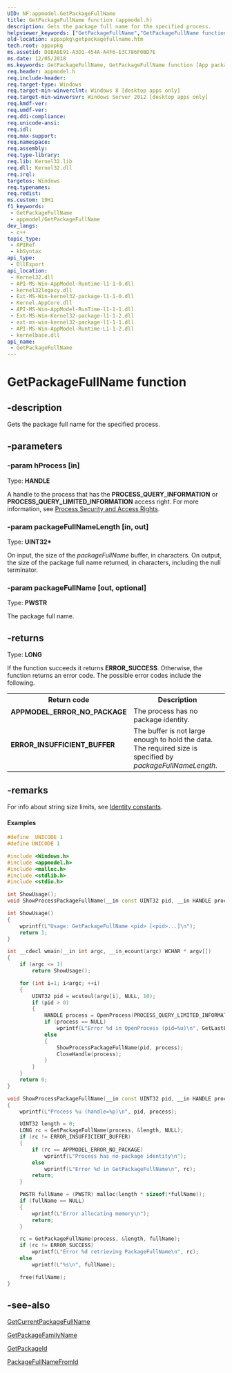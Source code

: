 ```yaml
---
UID: NF:appmodel.GetPackageFullName
title: GetPackageFullName function (appmodel.h)
description: Gets the package full name for the specified process.
helpviewer_keywords: ["GetPackageFullName","GetPackageFullName function [App packaging and management]","appmodel/GetPackageFullName","appxpkg.getpackagefullname"]
old-location: appxpkg\getpackagefullname.htm
tech.root: appxpkg
ms.assetid: D1BA8E91-A3D1-454A-A4F6-E3C786F0BD7E
ms.date: 12/05/2018
ms.keywords: GetPackageFullName, GetPackageFullName function [App packaging and management], appmodel/GetPackageFullName, appxpkg.getpackagefullname
req.header: appmodel.h
req.include-header: 
req.target-type: Windows
req.target-min-winverclnt: Windows 8 [desktop apps only]
req.target-min-winversvr: Windows Server 2012 [desktop apps only]
req.kmdf-ver: 
req.umdf-ver: 
req.ddi-compliance: 
req.unicode-ansi: 
req.idl: 
req.max-support: 
req.namespace: 
req.assembly: 
req.type-library: 
req.lib: Kernel32.lib
req.dll: Kernel32.dll
req.irql: 
targetos: Windows
req.typenames: 
req.redist: 
ms.custom: 19H1
f1_keywords:
 - GetPackageFullName
 - appmodel/GetPackageFullName
dev_langs:
 - c++
topic_type:
 - APIRef
 - kbSyntax
api_type:
 - DllExport
api_location:
 - Kernel32.dll
 - API-MS-Win-AppModel-Runtime-l1-1-0.dll
 - kernel32legacy.dll
 - Ext-MS-Win-kernel32-package-l1-1-0.dll
 - Kernel.AppCore.dll
 - API-MS-Win-AppModel-RunTime-l1-1-1.dll
 - Ext-MS-Win-Kernel32-package-l1-1-2.dll
 - ext-ms-win-kernel32-package-l1-1-1.dll
 - API-MS-Win-AppModel-Runtime-L1-1-2.dll
 - kernelbase.dll
api_name:
 - GetPackageFullName
---
```


# GetPackageFullName function


## -description

Gets the package full name for the specified process.

## -parameters

### -param hProcess [in]

Type: <b>HANDLE</b>

A handle to the process that has the <b>PROCESS_QUERY_INFORMATION</b> or <b>PROCESS_QUERY_LIMITED_INFORMATION</b> access right. For more information, see <a href="/windows/desktop/ProcThread/process-security-and-access-rights">Process Security and Access Rights</a>.

### -param packageFullNameLength [in, out]

Type: <b>UINT32*</b>

On input, the size of the <i>packageFullName</i> buffer, in characters. On output, the size of the package full name returned, in characters, including the null terminator.

### -param packageFullName [out, optional]

Type: <b>PWSTR</b>

The package full name.

## -returns

Type: <b>LONG</b>

If the function succeeds it returns <b>ERROR_SUCCESS</b>. Otherwise, the function returns an error code. The possible error codes include the following.

<table>
<tr>
<th>Return code</th>
<th>Description</th>
</tr>
<tr>
<td width="40%">
<dl>
<dt><b>APPMODEL_ERROR_NO_PACKAGE</b></dt>
</dl>
</td>
<td width="60%">
The process has no package identity.

</td>
</tr>
<tr>
<td width="40%">
<dl>
<dt><b>ERROR_INSUFFICIENT_BUFFER</b></dt>
</dl>
</td>
<td width="60%">
The buffer is not large enough to hold the data. The required size is specified  by <i>packageFullNameLength</i>.

</td>
</tr>
</table>

## -remarks

For info about string size limits, see <a href="/windows/desktop/appxpkg/identity-constants">Identity constants</a>.


#### Examples


```cpp
#define _UNICODE 1
#define UNICODE 1

#include <Windows.h>
#include <appmodel.h>
#include <malloc.h>
#include <stdlib.h>
#include <stdio.h>

int ShowUsage();
void ShowProcessPackageFullName(__in const UINT32 pid, __in HANDLE process);

int ShowUsage()
{
    wprintf(L"Usage: GetPackageFullName <pid> [<pid>...]\n");
    return 1;
}

int __cdecl wmain(__in int argc, __in_ecount(argc) WCHAR * argv[])
{
    if (argc <= 1)
        return ShowUsage();

    for (int i=1; i<argc; ++i)
    {
        UINT32 pid = wcstoul(argv[i], NULL, 10);
        if (pid > 0)
        {
            HANDLE process = OpenProcess(PROCESS_QUERY_LIMITED_INFORMATION, FALSE, pid);
            if (process == NULL)
                wprintf(L"Error %d in OpenProcess (pid=%u)\n", GetLastError(), pid);
            else
            {
                ShowProcessPackageFullName(pid, process);
                CloseHandle(process);
            }
        }
    }
    return 0;
}

void ShowProcessPackageFullName(__in const UINT32 pid, __in HANDLE process)
{
    wprintf(L"Process %u (handle=%p)\n", pid, process);

    UINT32 length = 0;
    LONG rc = GetPackageFullName(process, &length, NULL);
    if (rc != ERROR_INSUFFICIENT_BUFFER)
    {
        if (rc == APPMODEL_ERROR_NO_PACKAGE)
            wprintf(L"Process has no package identity\n");
        else
            wprintf(L"Error %d in GetPackageFullName\n", rc);
        return;
    }

    PWSTR fullName = (PWSTR) malloc(length * sizeof(*fullName));
    if (fullName == NULL)
    {
        wprintf(L"Error allocating memory\n");
        return;
    }

    rc = GetPackageFullName(process, &length, fullName);
    if (rc != ERROR_SUCCESS)
        wprintf(L"Error %d retrieving PackageFullName\n", rc);
    else
        wprintf(L"%s\n", fullName);

    free(fullName);
}


```

## -see-also

<a href="/windows/desktop/api/appmodel/nf-appmodel-getcurrentpackagefullname">GetCurrentPackageFullName</a>



<a href="/windows/desktop/api/appmodel/nf-appmodel-getpackagefamilyname">GetPackageFamilyName</a>



<a href="/windows/desktop/api/appmodel/nf-appmodel-getpackageid">GetPackageId</a>



<a href="/windows/desktop/api/appmodel/nf-appmodel-packagefullnamefromid">PackageFullNameFromId</a>